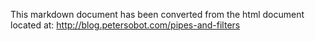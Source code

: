 
This markdown document has been converted from the html document located at:
http://blog.petersobot.com/pipes-and-filters
